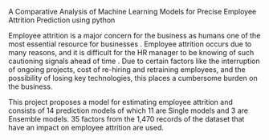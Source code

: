 A Comparative Analysis of Machine Learning Models for Precise Employee Attrition Prediction using python

Employee attrition is a major concern for the business as humans one of the most essential
resource for businesses . Employee attrition occurs due to many reasons, and it is difficult for 
the HR manager to be knowing of such cautioning signals ahead of time . Due to certain 
factors like the interruption of ongoing projects, cost of re-hiring and retraining employees, 
and the possibility of losing key technologies, this places a cumbersome burden on the 
business. 

This project proposes a model for estimating employee attrition and consists of 14 
prediction models of which 11 are Single models and 3 are Ensemble models. 35 factors from 
the 1,470 records of the dataset that have an impact on employee attrition are used.
